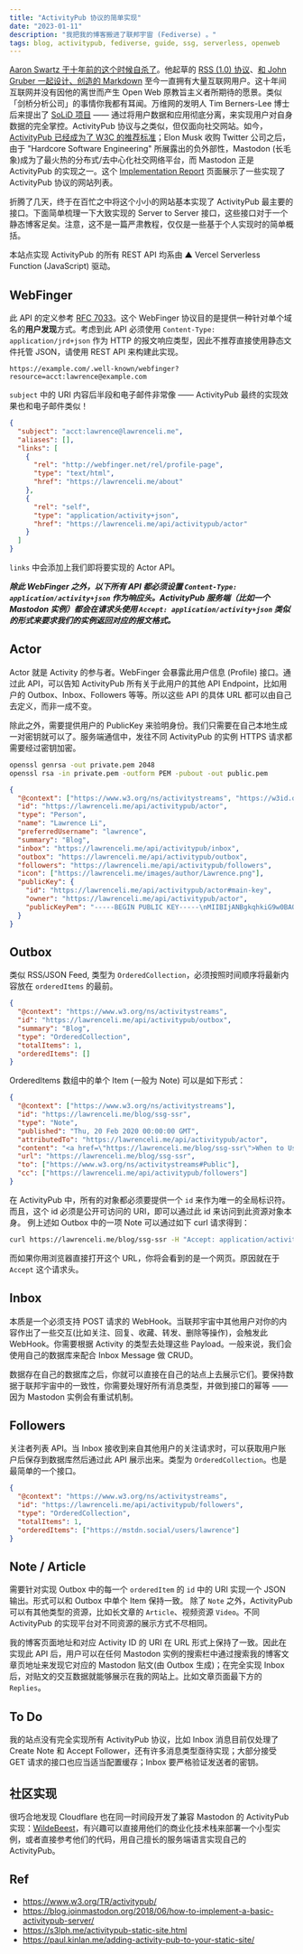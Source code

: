 ```yaml
---
title: "ActivityPub 协议的简单实现"
date: "2023-01-11"
description: "我把我的博客搬进了联邦宇宙 (Fediverse) 。"
tags: blog, activitypub, fediverse, guide, ssg, serverless, openweb
---
```


[Aaron Swartz 于十年前的这个时候自杀了](https://www.nytimes.com/2013/01/13/technology/aaron-swartz-internet-activist-dies-at-26.html)。他起草的 [RSS (1.0) 协议](https://web.resource.org/rss/1.0/)、[和 John Gruber 一起设计、创造的 Markdown](https://daringfireball.net/projects/markdown/) 至今一直拥有大量互联网用户。这十年间互联网并没有因他的离世而产生 Open Web 原教旨主义者所期待的愿景。类似「剑桥分析公司」的事情你我都有耳闻。万维网的发明人 Tim Berners-Lee 博士后来提出了 [SoLiD 项目](https://solidproject.org/) —— 通过将用户数据和应用彻底分离，来实现用户对自身数据的完全掌控。ActivityPub 协议与之类似，但仅面向社交网站。如今，[ActivityPub 已经成为了 W3C 的推荐标准](https://www.w3.org/TR/activitypub/)；Elon Musk 收购 Twitter 公司之后，由于 "Hardcore Software Engineering" 所展露出的负外部性，Mastodon (长毛象)成为了最火热的分布式/去中心化社交网络平台，而 Mastodon 正是 ActivityPub 的实现之一。这个 [Implementation Report](https://activitypub.rocks/implementation-report/) 页面展示了一些实现了 ActivityPub 协议的网站列表。

折腾了几天，终于在百忙之中将这个小小的网站基本实现了 ActivityPub 最主要的接口。下面简单梳理一下大致实现的 Server to Server 接口，这些接口对于一个静态博客足矣。注意，这不是一篇严肃教程，仅仅是一些基于个人实现时的简单概括。

本站点实现 ActivityPub 的所有 REST API 均系由 ▲ Vercel Serverless Function (JavaScript) 驱动。

## WebFinger

此 API 的定义参考 [RFC 7033](https://www.rfc-editor.org/rfc/rfc7033.html)。这个 WebFinger 协议目的是提供一种针对单个域名的**用户发现**方式。考虑到此 API 必须使用 `Content-Type: application/jrd+json` 作为 HTTP 的报文响应类型，因此不推荐直接使用静态文件托管 JSON，请使用 REST API 来构建此实现。

```plaintext
https://example.com/.well-known/webfinger?resource=acct:lawrence@example.com
```

`subject` 中的 URI 内容后半段和电子邮件非常像 —— ActivityPub 最终的实现效果也和电子邮件类似！

```json
{
  "subject": "acct:lawrence@lawrenceli.me",
  "aliases": [],
  "links": [
    {
      "rel": "http://webfinger.net/rel/profile-page",
      "type": "text/html",
      "href": "https://lawrenceli.me/about"
    },
    {
      "rel": "self",
      "type": "application/activity+json",
      "href": "https://lawrenceli.me/api/activitypub/actor"
    }
  ]
}
```

`links` 中会添加上我们即将要实现的 Actor API。

**_除此 WebFinger 之外，以下所有 API 都必须设置 `Content-Type: application/activity+json` 作为响应头。ActivityPub 服务端（比如一个 Mastodon 实例）都会在请求头使用 `Accept: application/activity+json` 类似的形式来要求我们的实例返回对应的报文格式。_**

## Actor

Actor 就是 Activity 的参与者。WebFinger 会暴露此用户信息 (Profile) 接口。通过此 API，可以告知 ActivityPub 所有关于此用户的其他 API Endpoint，比如用户的 Outbox、Inbox、Followers 等等。所以这些 API 的具体 URL 都可以由自己去定义，而非一成不变。

除此之外，需要提供用户的 PublicKey 来验明身份。我们只需要在自己本地生成一对密钥就可以了。服务端通信中，发往不同 ActivityPub 的实例 HTTPS 请求都需要经过密钥加密。

```bash
openssl genrsa -out private.pem 2048
openssl rsa -in private.pem -outform PEM -pubout -out public.pem
```

```json
{
  "@context": ["https://www.w3.org/ns/activitystreams", "https://w3id.org/security/v1"],
  "id": "https://lawrenceli.me/api/activitypub/actor",
  "type": "Person",
  "name": "Lawrence Li",
  "preferredUsername": "lawrence",
  "summary": "Blog",
  "inbox": "https://lawrenceli.me/api/activitypub/inbox",
  "outbox": "https://lawrenceli.me/api/activitypub/outbox",
  "followers": "https://lawrenceli.me/api/activitypub/followers",
  "icon": ["https://lawrenceli.me/images/author/Lawrence.png"],
  "publicKey": {
    "id": "https://lawrenceli.me/api/activitypub/actor#main-key",
    "owner": "https://lawrenceli.me/api/activitypub/actor",
    "publicKeyPem": "-----BEGIN PUBLIC KEY-----\nMIIBIjANBgkqhkiG9w0BAQEFAAOCAQ8AMIIBCgKCAQEA0RHqCKo3Zl+ZmwsyJUFe\niUBYdiWQe6C3W+d89DEzAEtigH8bI5lDWW0Q7rT60eppaSnoN3ykaWFFOrtUiVJT\nNqyMBz3aPbs6BpAE5lId9aPu6s9MFyZrK5QtuWfAGwv9VZPwUHrEJCFiY1G5IgK/\n+ZErSKYUTUYw2xSAZnLkalMFTRmLbmj8SlWp/5fryQd4jyRX/tBlsyFs/qvuwBtw\nuGSkWgTIMAYV71Wny9ns+Nwr4HYfF5eo2zInpwIYTCEbil79HcikUUTTO/vMMoqx\n46IiHcMj0SPlzDXxelZgqm0ojK2Z7BGudjvwSbWq/GtLoaXHeMUVpcOCtpyvtLr2\nYwIDAQAB\n-----END PUBLIC KEY-----"
  }
}
```

## Outbox

类似 RSS/JSON Feed, 类型为 `OrderedCollection`，必须按照时间顺序将最新内容放在 `orderedItems` 的最前。

```json
{
  "@context": "https://www.w3.org/ns/activitystreams",
  "id": "https://lawrenceli.me/api/activitypub/outbox",
  "summary": "Blog",
  "type": "OrderedCollection",
  "totalItems": 1,
  "orderedItems": []
}
```

OrderedItems 数组中的单个 Item (一般为 Note) 可以是如下形式：

```json
{
  "@context": ["https://www.w3.org/ns/activitystreams"],
  "id": "https://lawrenceli.me/blog/ssg-ssr",
  "type": "Note",
  "published": "Thu, 20 Feb 2020 00:00:00 GMT",
  "attributedTo": "https://lawrenceli.me/api/activitypub/actor",
  "content": "<a href=\"https://lawrenceli.me/blog/ssg-ssr\">When to Use Static Generation v.s. Server-side Rendering</a><br>SSG & SSR",
  "url": "https://lawrenceli.me/blog/ssg-ssr",
  "to": ["https://www.w3.org/ns/activitystreams#Public"],
  "cc": ["https://lawrenceli.me/api/activitypub/followers"]
}
```

在 ActivityPub 中，所有的对象都必须要提供一个 `id` 来作为唯一的全局标识符。而且，这个 id 必须是公开可访问的 URI，即可以通过此 id 来访问到此资源对象本身。 例上述如 Outbox 中的一项 Note 可以通过如下 curl 请求得到：

```bash
curl https://lawrenceli.me/blog/ssg-ssr -H "Accept: application/activity+json"
```

而如果你用浏览器直接打开这个 URL，你将会看到的是一个网页。原因就在于 `Accept` 这个请求头。

## Inbox

本质是一个必须支持 POST 请求的 WebHook。当联邦宇宙中其他用户对你的内容作出了一些交互(比如关注、回复、收藏、转发、删除等操作)，会触发此 WebHook。你需要根据 Activity 的类型去处理这些 Payload。一般来说，我们会使用自己的数据库来配合 Inbox Message 做 CRUD。

数据存在自己的数据库之后，你就可以直接在自己的站点上去展示它们。要保持数据于联邦宇宙中的一致性，你需要处理好所有消息类型，并做到接口的幂等 —— 因为 Mastodon 实例会有重试机制。

## Followers

关注者列表 API。当 Inbox 接收到来自其他用户的关注请求时，可以获取用户账户后保存到数据库然后通过此 API 展示出来。类型为 `OrderedCollection`。也是最简单的一个接口。

```json
{
  "@context": "https://www.w3.org/ns/activitystreams",
  "id": "https://lawrenceli.me/api/activitypub/followers",
  "type": "OrderedCollection",
  "totalItems": 1,
  "orderedItems": ["https://mstdn.social/users/lawrence"]
}
```

## Note / Article

需要针对实现 Outbox 中的每一个 `orderedItem` 的 `id` 中的 URI 实现一个 JSON 输出。形式可以和 Outbox 中单个 Item 保持一致。
除了 `Note` 之外，ActivityPub 可以有其他类型的资源，比如长文章的 `Article`、视频资源 `Video`。不同 ActivityPub 的实现平台对不同资源的展示方式不尽相同。

我的博客页面地址和对应 Activity ID 的 URI 在 URL 形式上保持了一致。因此在实现此 API 后，用户可以在任何 Mastodon 实例的搜索栏中通过搜索我的博客文章页地址来发现它对应的 Mastodon 贴文(由 Outbox 生成)；在完全实现 Inbox 后，对贴文的交互数据就能够展示在我的网站上。比如文章页面最下方的 `Replies`。

## To Do

我的站点没有完全实现所有 ActivityPub 协议，比如 Inbox 消息目前仅处理了 Create Note 和 Accept Follower，还有许多消息类型亟待实现；大部分接受 GET 请求的接口也应当适当配置缓存；Inbox 要严格验证发送者的密钥。

## 社区实现

很巧合地发现 Cloudflare 也在同一时间段开发了兼容 Mastodon 的 ActivityPub 实现：[WildeBeest](https://github.com/cloudflare/wildebeest)，有兴趣可以直接用他们的商业化技术栈来部署一个小型实例，或者直接参考他们的代码，用自己擅长的服务端语言实现自己的 ActivityPub。

<div>
  <github user="cloudflare" repo="wildebeest"></github>
</div>

## Ref

- <https://www.w3.org/TR/activitypub/>
- <https://blog.joinmastodon.org/2018/06/how-to-implement-a-basic-activitypub-server/>
- <https://s3lph.me/activitypub-static-site.html>
- <https://paul.kinlan.me/adding-activity-pub-to-your-static-site/>
